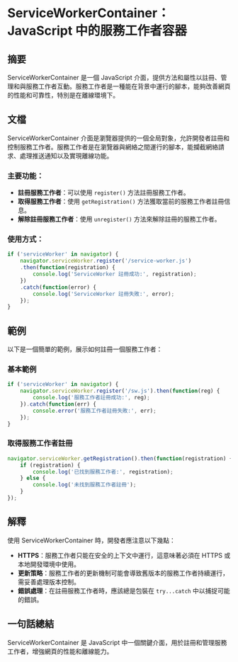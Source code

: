 <!--
Meta Description: # ServiceWorkerContainer：JavaScript 中的服務工作者容器 ## 摘要 ServiceWorkerContainer 是一個 JavaScript 介面，提供方法和屬性以註冊、管理和與服務工作者互動。服務工作者是一種能在背景中運行的腳本，能夠改善網頁的性能和可靠性，特...
Meta Keywords: serviceworker, javascript, console, serviceworkercontainer, navigator
-->

# ServiceWorkerContainer：JavaScript 中的服務工作者容器

## 摘要
ServiceWorkerContainer 是一個 JavaScript 介面，提供方法和屬性以註冊、管理和與服務工作者互動。服務工作者是一種能在背景中運行的腳本，能夠改善網頁的性能和可靠性，特別是在離線環境下。

## 文檔
ServiceWorkerContainer 介面是瀏覽器提供的一個全局對象，允許開發者註冊和控制服務工作者。服務工作者是在瀏覽器與網絡之間運行的腳本，能攔截網絡請求、處理推送通知以及實現離線功能。

### 主要功能：
- **註冊服務工作者**：可以使用 `register()` 方法註冊服務工作者。
- **取得服務工作者**：使用 `getRegistration()` 方法獲取當前的服務工作者註冊信息。
- **解除註冊服務工作者**：使用 `unregister()` 方法來解除註冊的服務工作者。

### 使用方式：
```javascript
if ('serviceWorker' in navigator) {
    navigator.serviceWorker.register('/service-worker.js')
    .then(function(registration) {
        console.log('ServiceWorker 註冊成功:', registration);
    })
    .catch(function(error) {
        console.log('ServiceWorker 註冊失敗:', error);
    });
}
```

## 範例
以下是一個簡單的範例，展示如何註冊一個服務工作者：

### 基本範例
```javascript
if ('serviceWorker' in navigator) {
    navigator.serviceWorker.register('/sw.js').then(function(reg) {
        console.log('服務工作者註冊成功:', reg);
    }).catch(function(err) {
        console.error('服務工作者註冊失敗:', err);
    });
}
```

### 取得服務工作者註冊
```javascript
navigator.serviceWorker.getRegistration().then(function(registration) {
    if (registration) {
        console.log('已找到服務工作者:', registration);
    } else {
        console.log('未找到服務工作者註冊');
    }
});
```

## 解釋
使用 ServiceWorkerContainer 時，開發者應注意以下幾點：
- **HTTPS**：服務工作者只能在安全的上下文中運行，這意味著必須在 HTTPS 或本地開發環境中使用。
- **更新策略**：服務工作者的更新機制可能會導致舊版本的服務工作者持續運行，需妥善處理版本控制。
- **錯誤處理**：在註冊服務工作者時，應該總是包裝在 `try...catch` 中以捕捉可能的錯誤。

## 一句話總結
ServiceWorkerContainer 是 JavaScript 中一個關鍵介面，用於註冊和管理服務工作者，增強網頁的性能和離線能力。